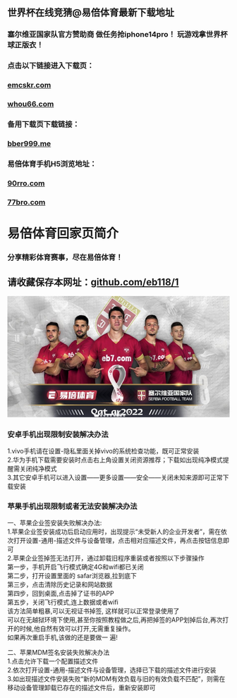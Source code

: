 ## 世界杯在线竞猜@易倍体育最新下载地址

### 塞尔维亚国家队官方赞助商 做任务抢iphone14pro！ 玩游戏拿世界杯球正版衣！
### 点击以下链接进入下载页： 

### [emcskr.com](https://emcskr.com)<br> 
 
### [whou66.com](https://whou66.com)<br>   
 

### 备用下载页下载链接：

### [bber999.me](https://bber999.me)<br>  

### 易倍体育手机H5浏览地址：
### [90rro.com](https://90rro.com)<br>  
### [77bro.com](https://77bro.com)<br> 



# 易倍体育回家页简介

### 分享精彩体育赛事，尽在易倍体育！<br>
## 请收藏保存本网址：[github.com/eb118/1](https://github.com/eb555/1)<br>


![avatar](https://github.com/eb555/2/blob/main/AAA.png?raw=true)

### 安卓手机出现限制安装解决办法
 
1.vivo手机请在设置-隐私里面关掉vivo的系统检查功能，既可正常安装<br>
2.华为手机下载需要安装时点击右上角设置关闭资源推荐；下载如出现纯净模式提醒需关闭纯净模式<br>
3.其它安卓手机可以进入设置——更多设置——安全——关闭未知来源即可正常下载安装<br>


### 苹果手机出现限制或者无法安装解决办法 

一、苹果企业签安装失败解决办法:<br>
1.苹果企业签安装成功后启动应用时，出现提示“未受新人的企业开发者”，需在依次打开设置-通用-描述文件与设备管理，点击相对应描述文件，再点击按钮信息即可<br>
2.苹果企业签掉签无法打开，通过卸载旧程序重装或者按照以下步骤操作<br>
第一步，手机开启飞行模式确定4G和wifi都已关闭<br>
第二步，打开设置里面的 safar浏览器,拉到底下<br>
第三步，点击清除历史记录和网站数据<br>
第四步，回到桌面,点击掉了证书的APP<br> 
第五步，关闭飞行模式,连上数据或者wifi<br>
该方法简单粗暴,可以无视证书掉签, 这样就可以正常登录使用了<br>
可以在无越狱环境下使用,甚至你按照教程做之后,再把掉签的APP划掉后台,再次打开的时候,他自然有效可以打开,无需重复操作。<br>
如果再次重启手机,该做的还是要做一 遍!<br>

二、苹果MDM签名安装失败解决办法<br>
1.点击允许下载一个配置描述文件<br>
2.依次打开设置-通用-描述文件与设备管理，选择已下载的描述文件进行安装<br>
3.如出现描述文件安装失败“新的MDM有效负载与旧的有效负载不匹配”，则需在移动设备管理卸载已存在的描述文件后，重新安装即可<br>